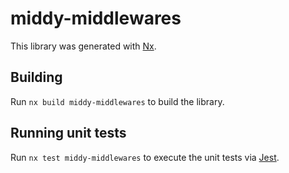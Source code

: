 # middy-middlewares

This library was generated with [Nx](https://nx.dev).

## Building

Run `nx build middy-middlewares` to build the library.

## Running unit tests

Run `nx test middy-middlewares` to execute the unit tests via [Jest](https://jestjs.io).
